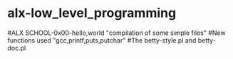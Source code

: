 # alx-low_level_programming
#ALX SCHOOL-0x00-hello,world
"compilation of some simple files"
#New functions used
"gcc,printf,puts,putchar"
#The betty-style.pl and betty-doc.pl
